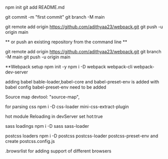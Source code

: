npm init
git add README.md

git commit -m "first commit"
git branch -M main

git remote add origin https://github.com/adithyaa23/webpack.git
git push -u origin main

** or push an existing repository from the command line **

git remote add origin https://github.com/adithyaa23/webpack.git
git branch -M main
git push -u origin main

\*\*Webpack setup
npm init -y
npm i -D webpack webpack-cli webpack-dev-server

adding babel
bable-loader,babel-core and babel-preset-env is added with babel config babel-preset-env need to be added

Source map
devtool: "source-map",

for parsing css
npm i -D css-loader mini-css-extract-plugin

hot module Reloading
in devServer set hot:true

sass loadings
npm i -D sass sass-loader

postcss loaders
npm i -D postcss postcss-loader postcss-preset-env and create postcss.config.js

.browsrlist
for adding support of different browsers
